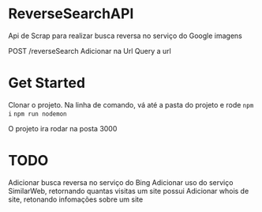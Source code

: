 # ReverseSearchAPI

Api de Scrap para realizar busca reversa no serviço do Google imagens

POST /reverseSearch
Adicionar na Url Query a url

# Get Started

Clonar o projeto. Na linha de comando, vá até a pasta do projeto e rode
`npm i`
`npm run nodemon`

O projeto ira rodar na posta 3000

# TODO

Adicionar busca reversa no serviço do Bing
Adicionar uso do serviço SimilarWeb, retornando quantas visitas um site possui
Adicionar whois de site, retonando infomações sobre um site
